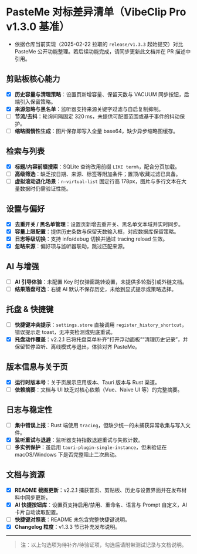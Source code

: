 # PasteMe 对标差异清单（VibeClip Pro v1.3.0 基准）

- 依据仓库当前实现（2025-02-22 拉取的 `release/v1.3.3` 起始提交）对比 PasteMe 公开功能整理。若后续功能完成，请同步更新此文档并在 PR 描述中引用。

## 剪贴板核心能力

- [x] **历史容量与清理策略**：设置页新增容量、保留天数与 VACUUM 同步按钮，后端引入保留策略。
- [x] **来源忽略与黑名单**：监听器支持来源关键字过滤与自启复制抑制。
- [ ] **节流/去抖**：轮询间隔固定 320 ms，未提供可配置范围或基于事件的抖动保护。
- [ ] **缩略图惰性生成**：图片保存即写入全量 base64，缺少异步缩略图缓存。

## 检索与列表

- [x] **标题/内容前缀搜索**：SQLite 查询改用前缀 `LIKE term%`，配合分页加载。
- [ ] **高级筛选**：缺乏按日期、来源、标签等附加条件；置顶/收藏过滤已具备。
- [ ] **虚拟滚动退化场景**：`n-virtual-list` 固定行高 178px，图片与多行文本在大量数据时仍需验证性能。

## 设置与偏好

- [x] **去重开关 / 黑名单管理**：设置页新增去重开关、黑名单文本域并实时同步。
- [x] **容量上限配置**：提供历史条数与保留天数输入框，对应数据库保留策略。
- [x] **日志等级切换**：支持 info/debug 切换并通过 tracing reload 生效。
- [x] **忽略来源**：偏好项与监听器联动，跳过匹配来源。

## AI 与增强

- [ ] **AI 引导体验**：未配置 Key 时仅弹窗跳转设置，未提供多轮指引或外链文档。
- [ ] **结果落盘可选**：右键 AI 默认不保存历史，未给到显式提示或策略选择。

## 托盘 & 快捷键

- [ ] **快捷键冲突提示**：`settings.store` 直接调用 `register_history_shortcut`，错误提示走 toast，无冲突检测或兜底重试。
- [x] **托盘动作覆盖**：v2.2.1 已将托盘菜单补齐“打开浮动面板”“清理历史记录”，并保留暂停监听、离线模式与退出，体验对齐 PasteMe。

## 版本信息与关于页

- [x] **运行时版本号**：关于页展示应用版本、Tauri 版本与 Rust 渠道。
- [ ] **依赖摘要**：文档与 UI 缺乏对核心依赖（Vue、Naive UI 等）的完整摘要。

## 日志与稳定性

- [ ] **集中错误上报**：Rust 端使用 `tracing`，但缺少统一的未捕获异常收集与写入文件。
- [x] **监听重试与退避**：监听器支持指数退避重试与失败计数。
- [ ] **多实例保护**：虽启用 `tauri-plugin-single-instance`，但未验证在 macOS/Windows 下是否完整阻止二次启动。

## 文档与资源

- [x] **README 截图更新**：v2.2.1 捕获首页、剪贴板、历史与设置界面并在发布材料中同步更新。
- [x] **AI 快捷按钮库**：设置页支持启用/禁用、重命名、语言与 Prompt 自定义，AI 卡片自动读取配置。
- [ ] **快捷键对照表**：README 未包含完整快捷键说明。
- [x] **Changelog 粒度**：v1.3.3 节已补充发布说明。

---

> 注：以上勾选项为待补齐/待验证项，勾选后请附带测试记录与文档说明。
